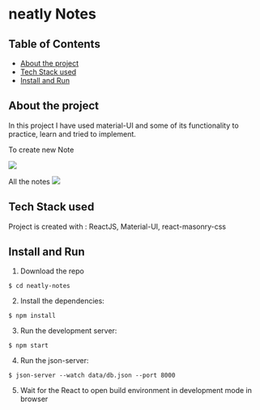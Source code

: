 # neatly Notes

## Table of Contents

-   [About the project](#about-the-project)
-   [Tech Stack used](#tech-stack-used)
-   [Install and Run](#install-and-run)

## About the project

In this project I have used material-UI and some of its functionality to practice, learn and tried to implement.

To create new Note

<img src="NewNote.PNG" />

All the notes
<img src="AllNotes.PNG" />

## Tech Stack used

Project is created with :
ReactJS, Material-UI, react-masonry-css

## Install and Run

1. Download the repo

```
$ cd neatly-notes
```

2. Install the dependencies:

```
$ npm install
```

3. Run the development server:

```
$ npm start
```

4. Run the json-server:

```
$ json-server --watch data/db.json --port 8000
```

5. Wait for the React to open build environment in development mode in browser
